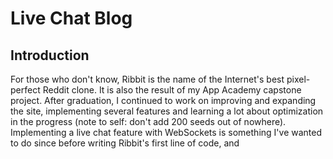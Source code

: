 # Live Chat Blog

## Introduction

For those who don't know, Ribbit is the name of the Internet's best pixel-perfect Reddit clone. It is also the result of my App Academy capstone project. After graduation, I continued to work on improving and expanding the site, implementing several features and learning a lot about optimization in the progress (note to self: don't add 200 seeds out of nowhere). Implementing a live chat feature with WebSockets is something I've wanted to do since before writing Ribbit's first line of code, and 
